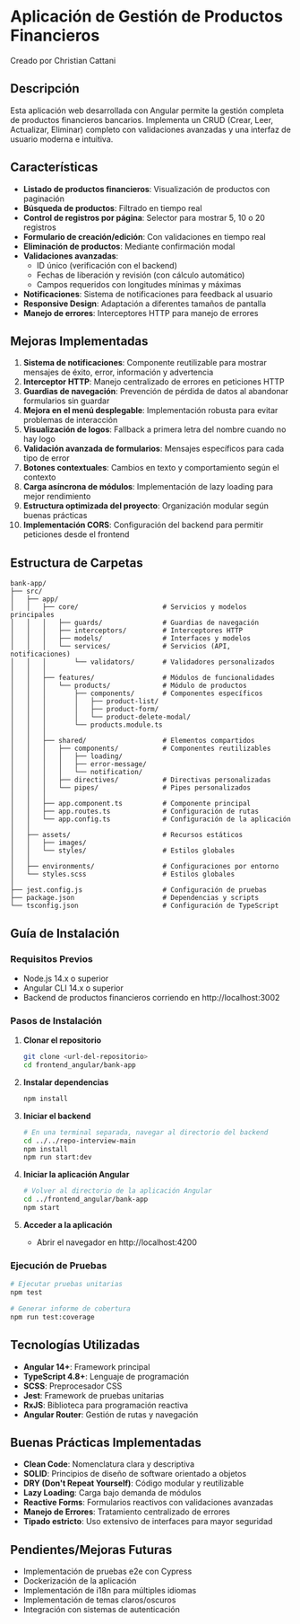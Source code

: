 # Aplicación de Gestión de Productos Financieros

Creado por Christian Cattani

## Descripción

Esta aplicación web desarrollada con Angular permite la gestión completa de productos financieros bancarios. Implementa un CRUD (Crear, Leer, Actualizar, Eliminar) completo con validaciones avanzadas y una interfaz de usuario moderna e intuitiva.

## Características

- **Listado de productos financieros**: Visualización de productos con paginación
- **Búsqueda de productos**: Filtrado en tiempo real
- **Control de registros por página**: Selector para mostrar 5, 10 o 20 registros
- **Formulario de creación/edición**: Con validaciones en tiempo real
- **Eliminación de productos**: Mediante confirmación modal
- **Validaciones avanzadas**: 
  - ID único (verificación con el backend)
  - Fechas de liberación y revisión (con cálculo automático)
  - Campos requeridos con longitudes mínimas y máximas
- **Notificaciones**: Sistema de notificaciones para feedback al usuario
- **Responsive Design**: Adaptación a diferentes tamaños de pantalla
- **Manejo de errores**: Interceptores HTTP para manejo de errores

## Mejoras Implementadas

1. **Sistema de notificaciones**: Componente reutilizable para mostrar mensajes de éxito, error, información y advertencia
2. **Interceptor HTTP**: Manejo centralizado de errores en peticiones HTTP
3. **Guardias de navegación**: Prevención de pérdida de datos al abandonar formularios sin guardar
4. **Mejora en el menú desplegable**: Implementación robusta para evitar problemas de interacción
5. **Visualización de logos**: Fallback a primera letra del nombre cuando no hay logo
6. **Validación avanzada de formularios**: Mensajes específicos para cada tipo de error
7. **Botones contextuales**: Cambios en texto y comportamiento según el contexto
8. **Carga asíncrona de módulos**: Implementación de lazy loading para mejor rendimiento
9. **Estructura optimizada del proyecto**: Organización modular según buenas prácticas
10. **Implementación CORS**: Configuración del backend para permitir peticiones desde el frontend

## Estructura de Carpetas

```
bank-app/
├── src/
│   ├── app/
│   │   ├── core/                     # Servicios y modelos principales
│   │   │   ├── guards/               # Guardias de navegación
│   │   │   ├── interceptors/         # Interceptores HTTP
│   │   │   ├── models/               # Interfaces y modelos
│   │   │   └── services/             # Servicios (API, notificaciones)
│   │   │       └── validators/       # Validadores personalizados
│   │   │
│   │   ├── features/                 # Módulos de funcionalidades
│   │   │   └── products/             # Módulo de productos
│   │   │       ├── components/       # Componentes específicos
│   │   │       │   ├── product-list/
│   │   │       │   ├── product-form/
│   │   │       │   └── product-delete-modal/
│   │   │       └── products.module.ts
│   │   │
│   │   ├── shared/                   # Elementos compartidos
│   │   │   ├── components/           # Componentes reutilizables
│   │   │   │   ├── loading/
│   │   │   │   ├── error-message/
│   │   │   │   └── notification/
│   │   │   ├── directives/           # Directivas personalizadas
│   │   │   └── pipes/                # Pipes personalizados
│   │   │
│   │   ├── app.component.ts          # Componente principal
│   │   ├── app.routes.ts             # Configuración de rutas
│   │   └── app.config.ts             # Configuración de la aplicación
│   │
│   ├── assets/                       # Recursos estáticos
│   │   ├── images/
│   │   └── styles/                   # Estilos globales
│   │
│   ├── environments/                 # Configuraciones por entorno
│   └── styles.scss                   # Estilos globales
│
├── jest.config.js                    # Configuración de pruebas
├── package.json                      # Dependencias y scripts
└── tsconfig.json                     # Configuración de TypeScript
```

## Guía de Instalación

### Requisitos Previos

- Node.js 14.x o superior
- Angular CLI 14.x o superior
- Backend de productos financieros corriendo en http://localhost:3002

### Pasos de Instalación

1. **Clonar el repositorio**
   ```bash
   git clone <url-del-repositorio>
   cd frontend_angular/bank-app
   ```

2. **Instalar dependencias**
   ```bash
   npm install
   ```

3. **Iniciar el backend**
   ```bash
   # En una terminal separada, navegar al directorio del backend
   cd ../../repo-interview-main
   npm install
   npm run start:dev
   ```

4. **Iniciar la aplicación Angular**
   ```bash
   # Volver al directorio de la aplicación Angular
   cd ../frontend_angular/bank-app
   npm start
   ```

5. **Acceder a la aplicación**
   - Abrir el navegador en http://localhost:4200

### Ejecución de Pruebas

```bash
# Ejecutar pruebas unitarias
npm test

# Generar informe de cobertura
npm run test:coverage
```

## Tecnologías Utilizadas

- **Angular 14+**: Framework principal
- **TypeScript 4.8+**: Lenguaje de programación
- **SCSS**: Preprocesador CSS
- **Jest**: Framework de pruebas unitarias
- **RxJS**: Biblioteca para programación reactiva
- **Angular Router**: Gestión de rutas y navegación

## Buenas Prácticas Implementadas

- **Clean Code**: Nomenclatura clara y descriptiva
- **SOLID**: Principios de diseño de software orientado a objetos
- **DRY (Don't Repeat Yourself)**: Código modular y reutilizable
- **Lazy Loading**: Carga bajo demanda de módulos
- **Reactive Forms**: Formularios reactivos con validaciones avanzadas
- **Manejo de Errores**: Tratamiento centralizado de errores
- **Tipado estricto**: Uso extensivo de interfaces para mayor seguridad

## Pendientes/Mejoras Futuras

- Implementación de pruebas e2e con Cypress
- Dockerización de la aplicación
- Implementación de i18n para múltiples idiomas
- Implementación de temas claros/oscuros
- Integración con sistemas de autenticación
